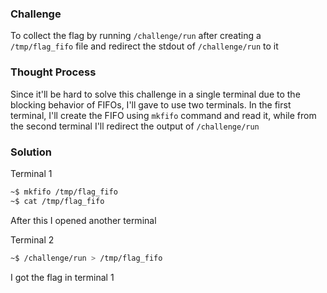 ### Challenge

To collect the flag by running `/challenge/run` after creating a `/tmp/flag_fifo` file and redirect the stdout of `/challenge/run` to it

### Thought Process

Since it'll be hard to solve this challenge in a single terminal due to the blocking behavior of FIFOs, I'll gave to use two terminals. In the first terminal, I'll create the FIFO using `mkfifo` command and read it, while from the second terminal I'll redirect the output of `/challenge/run` 

### Solution

Terminal 1
```bash
~$ mkfifo /tmp/flag_fifo
~$ cat /tmp/flag_fifo
```

After this I opened another terminal

Terminal 2
```bash
~$ /challenge/run > /tmp/flag_fifo
```

I got the flag in terminal 1
